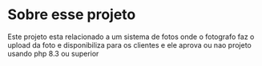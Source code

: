 
# Sobre esse projeto

Este projeto esta relacionado a um sistema de fotos onde o fotografo faz o upload da foto e disponibiliza para os clientes e ele aprova ou nao 
projeto usando php 8.3 ou superior 

